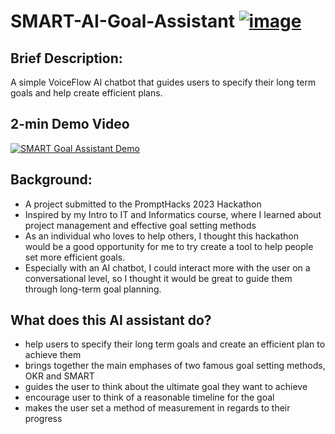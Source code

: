 # SMART-AI-Goal-Assistant [![image](https://img.shields.io/badge/🎯Try_Assistant-299ECE?style=for-the-badge&logo=voiceflow&logoColor=white)](https://creator.voiceflow.com/prototype/644de7d93e87a3cf4f4f33a5)
 
 ## Brief Description:
 A simple VoiceFlow AI chatbot that guides users to specify their long term goals and help create efficient plans.
 

## 2-min Demo Video
[![SMART Goal Assistant Demo](https://img.youtube.com/vi/VoxyuZWyctI/0.jpg)](https://youtu.be/VoxyuZWyctI)

## Background:
- A project submitted to the PromptHacks 2023 Hackathon
- Inspired by my Intro to IT and Informatics course, where I learned about project management and effective goal setting methods
- As an individual who loves to help others, I thought this hackathon would be a good opportunity for me to try create a tool to help people set more efficient goals.
- Especially with an AI chatbot, I could interact more with the user on a conversational level, so I thought it would be great to guide them through long-term goal planning.

## What does this AI assistant do?
- help users to specify their long term goals and create an efficient plan to achieve them
- brings together the main emphases of two famous goal setting methods, OKR and SMART
- guides the user to think about the ultimate goal they want to achieve
- encourage user to think of a reasonable timeline for the goal
- makes the user set a method of measurement in regards to their progress

